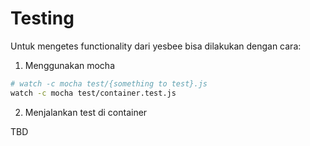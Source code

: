 Testing
=======

Untuk mengetes functionality dari yesbee bisa dilakukan dengan cara:

1. Menggunakan mocha

```bash
# watch -c mocha test/{something to test}.js
watch -c mocha test/container.test.js
```

2. Menjalankan test di container

TBD
